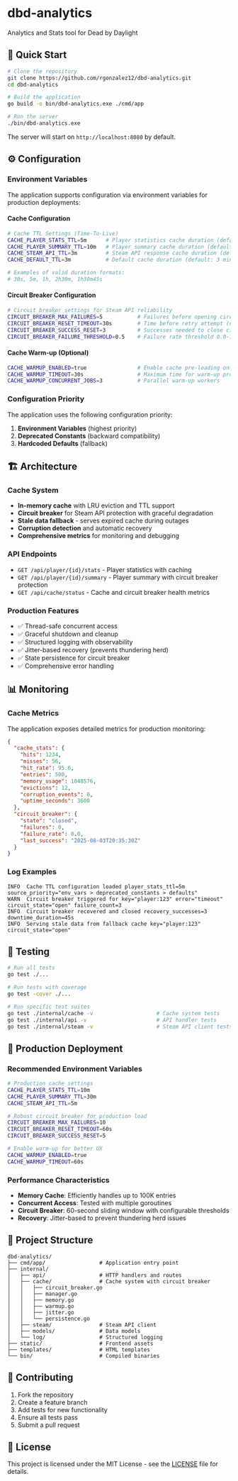 # dbd-analytics

Analytics and Stats tool for Dead by Daylight

## 🚀 Quick Start

```bash
# Clone the repository
git clone https://github.com/rgonzalez12/dbd-analytics.git
cd dbd-analytics

# Build the application
go build -o bin/dbd-analytics.exe ./cmd/app

# Run the server
./bin/dbd-analytics.exe
```

The server will start on `http://localhost:8080` by default.

## ⚙️ Configuration

### Environment Variables

The application supports configuration via environment variables for production deployments:

#### Cache Configuration
```bash
# Cache TTL Settings (Time-To-Live)
CACHE_PLAYER_STATS_TTL=5m      # Player statistics cache duration (default: 5 minutes)
CACHE_PLAYER_SUMMARY_TTL=10m   # Player summary cache duration (default: 10 minutes)  
CACHE_STEAM_API_TTL=3m         # Steam API response cache duration (default: 3 minutes)
CACHE_DEFAULT_TTL=3m           # Default cache duration (default: 3 minutes)

# Examples of valid duration formats:
# 30s, 5m, 1h, 2h30m, 1h30m45s
```

#### Circuit Breaker Configuration
```bash
# Circuit breaker settings for Steam API reliability
CIRCUIT_BREAKER_MAX_FAILURES=5           # Failures before opening circuit (default: 5)
CIRCUIT_BREAKER_RESET_TIMEOUT=30s        # Time before retry attempt (default: 30s)
CIRCUIT_BREAKER_SUCCESS_RESET=3          # Successes needed to close circuit (default: 3)
CIRCUIT_BREAKER_FAILURE_THRESHOLD=0.5    # Failure rate threshold 0.0-1.0 (default: 0.5)
```

#### Cache Warm-up (Optional)
```bash
CACHE_WARMUP_ENABLED=true                # Enable cache pre-loading on startup
CACHE_WARMUP_TIMEOUT=30s                 # Maximum time for warm-up process
CACHE_WARMUP_CONCURRENT_JOBS=3           # Parallel warm-up workers
```

### Configuration Priority

The application uses the following configuration priority:
1. **Environment Variables** (highest priority)
2. **Deprecated Constants** (backward compatibility)
3. **Hardcoded Defaults** (fallback)

## 🏗️ Architecture

### Cache System
- **In-memory cache** with LRU eviction and TTL support
- **Circuit breaker** for Steam API protection with graceful degradation
- **Stale data fallback** - serves expired cache during outages
- **Corruption detection** and automatic recovery
- **Comprehensive metrics** for monitoring and debugging

### API Endpoints
- `GET /api/player/{id}/stats` - Player statistics with caching
- `GET /api/player/{id}/summary` - Player summary with circuit breaker protection
- `GET /api/cache/status` - Cache and circuit breaker health metrics

### Production Features
- ✅ Thread-safe concurrent access
- ✅ Graceful shutdown and cleanup
- ✅ Structured logging with observability
- ✅ Jitter-based recovery (prevents thundering herd)
- ✅ State persistence for circuit breaker
- ✅ Comprehensive error handling

## 📊 Monitoring

### Cache Metrics
The application exposes detailed metrics for production monitoring:

```json
{
  "cache_stats": {
    "hits": 1234,
    "misses": 56,
    "hit_rate": 95.6,
    "entries": 500,
    "memory_usage": 1048576,
    "evictions": 12,
    "corruption_events": 0,
    "uptime_seconds": 3600
  },
  "circuit_breaker": {
    "state": "closed",
    "failures": 0,
    "failure_rate": 0.0,
    "last_success": "2025-08-03T20:35:30Z"
  }
}
```

### Log Examples
```log
INFO  Cache TTL configuration loaded player_stats_ttl=5m source_priority="env_vars > deprecated_constants > defaults"
WARN  Circuit breaker triggered for key="player:123" error="timeout" circuit_state="open" failure_count=3
INFO  Circuit breaker recovered and closed recovery_successes=3 downtime_duration=45s
INFO  Serving stale data from fallback cache key="player:123" circuit_state="open"
```

## 🧪 Testing

```bash
# Run all tests
go test ./...

# Run tests with coverage
go test -cover ./...

# Run specific test suites
go test ./internal/cache -v                    # Cache system tests
go test ./internal/api -v                      # API handler tests  
go test ./internal/steam -v                    # Steam API client tests
```

## 🚀 Production Deployment

### Recommended Environment Variables
```bash
# Production cache settings
CACHE_PLAYER_STATS_TTL=10m
CACHE_PLAYER_SUMMARY_TTL=30m
CACHE_STEAM_API_TTL=5m

# Robust circuit breaker for production load
CIRCUIT_BREAKER_MAX_FAILURES=10
CIRCUIT_BREAKER_RESET_TIMEOUT=60s
CIRCUIT_BREAKER_SUCCESS_RESET=5

# Enable warm-up for better UX
CACHE_WARMUP_ENABLED=true
CACHE_WARMUP_TIMEOUT=60s
```

### Performance Characteristics
- **Memory Cache**: Efficiently handles up to 100K entries
- **Concurrent Access**: Tested with multiple goroutines
- **Circuit Breaker**: 60-second sliding window with configurable thresholds
- **Recovery**: Jitter-based to prevent thundering herd issues

## 📁 Project Structure

```
dbd-analytics/
├── cmd/app/                 # Application entry point
├── internal/
│   ├── api/                 # HTTP handlers and routes
│   ├── cache/               # Cache system with circuit breaker
│   │   ├── circuit_breaker.go
│   │   ├── manager.go
│   │   ├── memory.go
│   │   ├── warmup.go
│   │   ├── jitter.go
│   │   └── persistence.go
│   ├── steam/               # Steam API client
│   ├── models/              # Data models
│   └── log/                 # Structured logging
├── static/                  # Frontend assets
├── templates/               # HTML templates
└── bin/                     # Compiled binaries
```

## 🤝 Contributing

1. Fork the repository
2. Create a feature branch
3. Add tests for new functionality
4. Ensure all tests pass
5. Submit a pull request

## 📄 License

This project is licensed under the MIT License - see the [LICENSE](LICENSE) file for details.